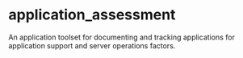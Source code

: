 # application_assessment
 An application toolset for documenting and tracking applications for application support and server operations factors.
